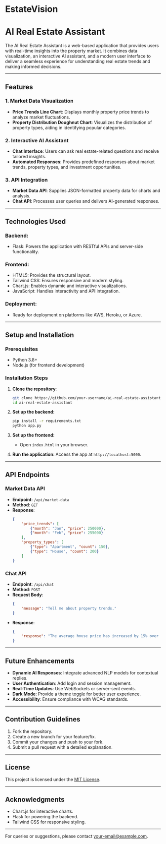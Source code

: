 # EstateVision
# AI Real Estate Assistant

The AI Real Estate Assistant is a web-based application that provides users with real-time insights into the property market. It combines data visualization, an interactive AI assistant, and a modern user interface to deliver a seamless experience for understanding real estate trends and making informed decisions.

---

## Features

### 1. **Market Data Visualization**
- **Price Trends Line Chart**: Displays monthly property price trends to analyze market fluctuations.
- **Property Distribution Doughnut Chart**: Visualizes the distribution of property types, aiding in identifying popular categories.

### 2. **Interactive AI Assistant**
- **Chat Interface**: Users can ask real estate-related questions and receive tailored insights.
- **Automated Responses**: Provides predefined responses about market trends, property types, and investment opportunities.

### 3. **API Integration**
- **Market Data API**: Supplies JSON-formatted property data for charts and analysis.
- **Chat API**: Processes user queries and delivers AI-generated responses.

---

## Technologies Used

### Backend:
- Flask: Powers the application with RESTful APIs and server-side functionality.

### Frontend:
- HTML5: Provides the structural layout.
- Tailwind CSS: Ensures responsive and modern styling.
- Chart.js: Enables dynamic and interactive visualizations.
- JavaScript: Handles interactivity and API integration.

### Deployment:
- Ready for deployment on platforms like AWS, Heroku, or Azure.

---

## Setup and Installation

### Prerequisites
- Python 3.8+
- Node.js (for frontend development)

### Installation Steps
1. **Clone the repository**:
   ```bash
   git clone https://github.com/your-username/ai-real-estate-assistant.git
   cd ai-real-estate-assistant
   ```

2. **Set up the backend**:
   ```bash
   pip install -r requirements.txt
   python app.py
   ```

3. **Set up the frontend**:
   - Open `index.html` in your browser.

4. **Run the application**:
   Access the app at `http://localhost:5000`.

---

## API Endpoints

### Market Data API
- **Endpoint**: `/api/market-data`
- **Method**: `GET`
- **Response**:
  ```json
  {
      "price_trends": [
          {"month": "Jan", "price": 250000},
          {"month": "Feb", "price": 255000}
      ],
      "property_types": [
          {"type": "Apartment", "count": 150},
          {"type": "House", "count": 200}
      ]
  }
  ```

### Chat API
- **Endpoint**: `/api/chat`
- **Method**: `POST`
- **Request Body**:
  ```json
  {
      "message": "Tell me about property trends."
  }
  ```
- **Response**:
  ```json
  {
      "response": "The average house price has increased by 15% over the past year."
  }
  ```

---

## Future Enhancements
- **Dynamic AI Responses**: Integrate advanced NLP models for contextual replies.
- **User Authentication**: Add login and session management.
- **Real-Time Updates**: Use WebSockets or server-sent events.
- **Dark Mode**: Provide a theme toggle for better user experience.
- **Accessibility**: Ensure compliance with WCAG standards.

---

## Contribution Guidelines
1. Fork the repository.
2. Create a new branch for your feature/fix.
3. Commit your changes and push to your fork.
4. Submit a pull request with a detailed explanation.

---

## License
This project is licensed under the [MIT License](LICENSE).

---

## Acknowledgments
- Chart.js for interactive charts.
- Flask for powering the backend.
- Tailwind CSS for responsive styling.

---

For queries or suggestions, please contact [your-email@example.com](mailto:your-email@example.com).
